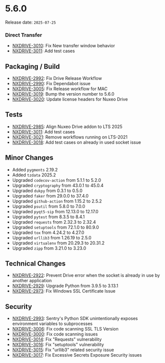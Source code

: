 # 5.6.0

Release date: `2025-07-25`

### Direct Transfer

- [NXDRIVE-3010](https://hyland.atlassian.net/browse/NXDRIVE-3010): Fix New transfer window behavior
- [NXDRIVE-3011](https://hyland.atlassian.net/browse/NXDRIVE-3011): Add test cases

## Packaging / Build

- [NXDRIVE-2992](https://hyland.atlassian.net/browse/NXDRIVE-2992): Fix Drive Release Workflow
- [NXDRIVE-2990](https://hyland.atlassian.net/browse/NXDRIVE-2990): Fix Dependabot issue
- [NXDRIVE-3005](https://hyland.atlassian.net/browse/NXDRIVE-3005): Fix Release workflow for MAC
- [NXDRIVE-3019](https://hyland.atlassian.net/browse/NXDRIVE-3019): Bump the version number to 5.6.0
- [NXDRIVE-3020](https://hyland.atlassian.net/browse/NXDRIVE-3020): Update license headers for Nuxeo Drive

## Tests

- [NXDRIVE-2985](https://hyland.atlassian.net/browse/NXDRIVE-2985): Align Nuxeo Drive addon to LTS 2025
- [NXDRIVE-3011](https://hyland.atlassian.net/browse/NXDRIVE-3011): Add test cases
- [NXDRIVE-3021](https://hyland.atlassian.net/browse/NXDRIVE-3021): Remove workflows running on LTS-2021
- [NXDRIVE-3018](https://hyland.atlassian.net/browse/NXDRIVE-3018): Add test cases on already in used socket issue

## Minor Changes

- Added `pygments` 2.19.2
- Added `tzdata` 2025.2
- Upgraded `codecov-action` from 5.1.1 to 5.2.0
- Upgraded `cryptography` from 43.0.1 to 45.0.4
- Upgraded `dukpy` from 0.3.1 to 0.5.0
- Upgraded `faker` from 29.0.0 to 37.4.0
- Upgraded `github-action` from 1.15.2 to 2.5.2
- Upgraded `psutil` from 5.8.0 to 7.0.0
- Upgraded `pyqt5-sip` from 12.13.0 to 12.17.0
- Upgraded `pytest` from 8.3.5 to 8.4.1
- Upgraded `requests` from 2.32.3 to 2.32.4
- Upgraded `setuptools` from 72.1.0 to 80.9.0
- Upgraded `tox` from 4.24.2 to 4.27.0
- Upgraded `urllib3` from 1.26.19 to 2.5.0
- Upgraded `virtualenv` from 20.29.3 to 20.31.2
- Upgraded `zipp` from 3.21.0 to 3.23.0

## Technical Changes

- [NXDRIVE-2922](https://hyland.atlassian.net/browse/NXDRIVE-2922): Prevent Drive error when the socket is already in use by another application
- [NXDRIVE-2929](https://hyland.atlassian.net/browse/NXDRIVE-2929): Upgrade Python from 3.9.5 to 3.13.1
- [NXDRIVE-2973](https://hyland.atlassian.net/browse/NXDRIVE-2973): Fix Windows SSL Certificate Issue

## Security

- [NXDRIVE-2993](https://hyland.atlassian.net/browse/NXDRIVE-2993): Sentry's Python SDK unintentionally exposes environment variables to subprocesses
- [NXDRIVE-3006](https://hyland.atlassian.net/browse/NXDRIVE-3006): Fix code scanning SSL TLS Version
- [NXDRIVE-3000](https://hyland.atlassian.net/browse/NXDRIVE-3000): Fix code scanning issues
- [NXDRIVE-3014](https://hyland.atlassian.net/browse/NXDRIVE-3014): Fix "Requests" vulnerability
- [NXDRIVE-3016](https://hyland.atlassian.net/browse/NXDRIVE-3016): Fix "setuptools" vulnerability
- [NXDRIVE-3015](https://hyland.atlassian.net/browse/NXDRIVE-3015): Fix "urllib3" related security issue
- [NXDRIVE-3017](https://hyland.atlassian.net/browse/NXDRIVE-3017): Fix Excessive Secrets Exposure Security issues
